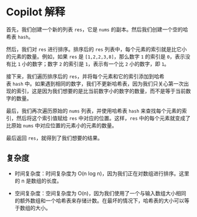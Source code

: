 # Copilot 解释

首先，我们创建一个新的列表 `res`，它是 `nums` 的副本。然后我们创建一个空的哈希表 `hash`。

然后，我们对 `res` 进行排序。排序后的 `res` 列表中，每个元素的索引就是比它小的元素的数量。例如，如果 `res` 是 `[1,2,2,3,8]`，那么数字 `1` 的索引是 `0`，表示没有比 `1` 小的数字；数字 `2` 的索引是 `1`，表示有一个比 `2` 小的数字，即 `1`。

接下来，我们遍历排序后的 `res`，并将每个元素和它的索引添加到哈希表 `hash` 中。如果遇到相同的数字，我们不更新哈希表，因为我们只关心第一次出现的索引，这是因为我们想要的是比当前数字小的数字的数量，而不是等于当前数字的数量。

最后，我们再次遍历原始的 `nums` 列表，并使用哈希表 `hash` 来查找每个元素的索引，然后将这个索引值赋给 `res` 中对应的位置。这样，`res` 中的每个元素就变成了比原始 `nums` 中对应位置的元素小的元素的数量。

最后返回 `res`，就得到了我们想要的结果。

## 复杂度

- 时间复杂度：时间复杂度为 O(n log n)，因为我们正在对数组进行排序。这里的 n 是数组的长度。

- 空间复杂度：空间复杂度为 O(n)，因为我们使用了一个与输入数组大小相同的额外数组和一个哈希表来存储计数。在最坏的情况下，哈希表的大小可以等于数组的大小。

